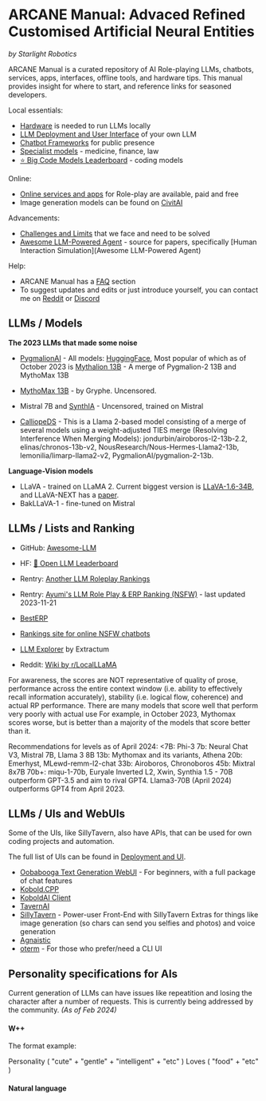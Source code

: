 # ARCANE Manual: Advaced Refined Customised Artificial Neural Entities

*by Starlight Robotics*

ARCANE Manual is a curated repository of AI Role-playing LLMs, chatbots, services, apps, interfaces, offline tools, and hardware tips. This manual provides insight for where to start, and reference links for seasoned developers.

Local essentials:
* [Hardware](hardware.md) is needed to run LLMs locally
* [LLM Deployment and User Interface](deployment-and-ui.md) of your own LLM
* [Chatbot Frameworks](chatbot-frameworks.md) for public presence
* [Specialist models](specialist-models.md) - medicine, finance, law
* [⭐ Big Code Models Leaderboard](https://huggingface.co/spaces/bigcode/bigcode-models-leaderboard) - coding models

Online:
* [Online services and apps](online-services.md) for Role-play are available, paid and free
* Image generation models can be found on [CivitAI](https://civitai.com/)

Advancements:
* [Challenges and Limits](challenges.md) that we face and need to be solved
* [Awesome LLM-Powered Agent](https://github.com/hyp1231/awesome-llm-powered-agent#human-interaction-simulation) - source for papers, specifically [Human Interaction Simulation](Awesome LLM-Powered Agent)

Help:
* ARCANE Manual has a [FAQ](faq.md) section
* To suggest updates and edits or just introduce yourself, you can contact me on [Reddit](https://www.reddit.com/r/starlightrobotics/) or [Discord](https://discord.gg/zarD7dweKz)

## LLMs / Models

**The 2023 LLMs that made some noise**

* [PygmalionAI](https://github.com/PygmalionAI) - 
All models: [HuggingFace](https://huggingface.co/PygmalionAI), Most popular of which as of October 2023 is [Mythalion 13B](https://huggingface.co/PygmalionAI/mythalion-13b) - A merge of Pygmalion-2 13B and MythoMax 13B

* [MythoMax 13B](https://huggingface.co/Gryphe/MythoMax-L2-13b) - by Gryphe. Uncensored.

* Mistral 7B and [SynthIA](https://huggingface.co/TheBloke/Synthia-7B-v1.3-GGUF) - Uncensored, trained on Mistral

* [CalliopeDS](https://huggingface.co/Doctor-Shotgun/CalliopeDS-L2-13B) - This is a Llama 2-based model consisting of a merge of several models using a weight-adjusted TIES merge (Resolving Interference When Merging Models): jondurbin/airoboros-l2-13b-2.2, elinas/chronos-13b-v2, NousResearch/Nous-Hermes-Llama2-13b, lemonilia/limarp-llama2-v2,   PygmalionAI/pygmalion-2-13b.

**Language-Vision models**

* LLaVA - trained on LLaMA 2. Current biggest version is [LLaVA-1.6-34B](https://huggingface.co/liuhaotian/llava-v1.6-34b), and LLaVA-NEXT has a [paper](https://llava-vl.github.io/blog/2024-01-30-llava-next/).
* BakLLaVA-1 - fine-tuned on Mistral


## LLMs / Lists and Ranking

* GitHub: [Awesome-LLM](https://github.com/Hannibal046/Awesome-LLM)

* HF: [🤗 Open LLM Leaderboard](https://huggingface.co/spaces/HuggingFaceH4/open_llm_leaderboard)
* Rentry: [Another LLM Roleplay Rankings](https://rentry.co/ALLMRR)
* Rentry: [Ayumi's LLM Role Play & ERP Ranking (NSFW)](https://rentry.co/ayumi_erp_rating)  - last updated 2023-11-21
* [BestERP](https://besterp.ai/s/models)
* [Rankings site for online NSFW chatbots](https://nsfw-chatbot-rankings.web.app/#/)
* [LLM Explorer](https://llm.extractum.io/) by Extractum
* Reddit: [Wiki by r/LocalLLaMA](https://www.reddit.com/r/LocalLLaMA/wiki/models/)

For awareness, the scores are NOT representative of quality of prose, performance across the entire context window (i.e. ability to effectively recall information accurately), stability (i.e. logical flow, coherence) and actual RP performance. There are many models that score well that perform very poorly with actual use 
For example, in October 2023, Mythomax scores worse, but is better than a majority of the models that score better than it.

Recommendations for levels as of April 2024:
    <7B: Phi-3
    7b: Neural Chat V3, Mistral 7B, Llama 3 8B
    13b: Mythomax and its variants, Athena
    20b: Emerhyst, MLewd-remm-l2-chat
    33b: Airoboros, Chronoboros
    45b: Mixtral 8x7B
    70b+: miqu-1-70b, Euryale Inverted L2, Xwin, Synthia 1.5 - 70B outperform GPT-3.5 and aim to rival GPT4. Llama3-70B (April 2024) outperforms GPT4 from April 2023.


## LLMs / UIs and WebUIs

Some of the UIs, like SillyTavern, also have APIs, that can be used for own coding projects and automation.

The full list of UIs can be found in [Deployment and UI](deployment-and-ui.md).

- [Oobabooga Text Generation WebUI](https://github.com/oobabooga/text-generation-webui) - For beginners, with a full package of chat features
- [Kobold.CPP](https://github.com/LostRuins/koboldcpp)
- [KoboldAI Client](https://github.com/KoboldAI/KoboldAI-Client)
- [TavernAI](https://github.com/TavernAI/TavernAI)
- [SillyTavern](https://docs.sillytavern.app/) - Power-user Front-End with SillyTavern Extras for things like image generation (so chars can send you selfies and photos) and voice generation
- [Agnaistic](https://agnai.chat/)
- [oterm](https://github.com/ggozad/oterm) - For those who prefer/need a CLI UI

## Personality specifications for AIs

Current generation of LLMs can have issues like repeatition and losing the character after a number of requests. This is currently being addressed by the community. 
*(As of Feb 2024)*

#### W++
The format example:

Personality ( "cute" + "gentle" + "intelligent" + "etc" ) Loves ( "food" + "etc" ) 

#### Natural language

